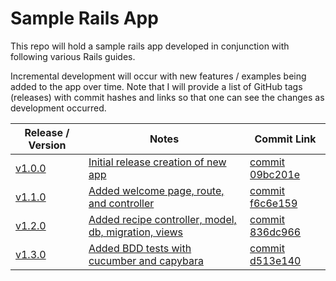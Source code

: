 # Sample Rails App

This repo will hold a sample rails app developed in conjunction with following
various Rails guides.

Incremental development will occur with new features / examples being added to
the app over time. Note that I will provide a list of GitHub tags (releases) with
commit hashes and links so that one can see the changes as development occurred.

| Release / Version                                                          | Notes                                                                 | Commit Link                                                                                                     |
|----------------------------------------------------------------------------|-----------------------------------------------------------------------|-----------------------------------------------------------------------------------------------------------------|
| [v1.0.0](https://github.com/depasqua/sample_rails_app/releases/tag/v1.0.0) | [Initial release creation of new app](docs/step1.md)                  | [commit 09bc201e](https://github.com/depasqua/sample_rails_app/commit/09bc201e9aa7d50d8d2c235c09336bb2da259ee5) |
| [v1.1.0](https://github.com/depasqua/sample_rails_app/releases/tag/v1.1.0) | [Added welcome page, route, and controller](docs/step2.md)            | [commit f6c6e159](https://github.com/depasqua/sample_rails_app/commit/f6c6e1595800821ff5192223a5654e27d9ef80d5) |
| [v1.2.0](https://github.com/depasqua/sample_rails_app/releases/tag/v1.2.0) | [Added recipe controller, model, db, migration, views](docs/step3.md) | [commit 836dc966](https://github.com/depasqua/sample_rails_app/commit/836dc966a85f8419ff3c9486e3a84412a1faf05a) |
| [v1.3.0](https://github.com/depasqua/sample_rails_app/releases/tag/v1.3.0) | [Added BDD tests with cucumber and capybara](docs/step4.md)           | [commit d513e140](https://github.com/depasqua/sample_rails_app/commit/d513e140c453eb3bbba163d271a583882ba646e3) |                                                                                             |